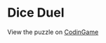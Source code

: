 # Dice Duel
View the puzzle on [CodinGame](https://www.codingame.com/multiplayer/bot-programming/dice-duel)
